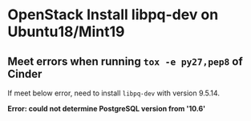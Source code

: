# OpenStack Install libpq-dev on Ubuntu18/Mint19


## Meet errors when running `tox -e py27,pep8` of Cinder

If meet below error, need to install `libpq-dev` with version 9.5.14.

**Error: could not determine PostgreSQL version from '10.6'**


